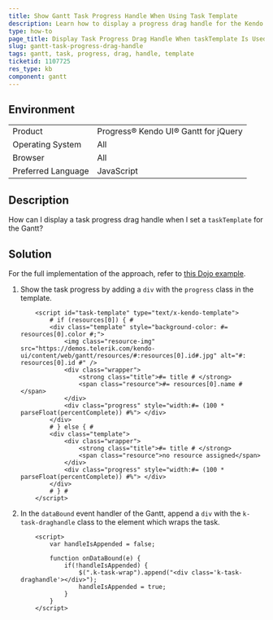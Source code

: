 ```yaml
---
title: Show Gantt Task Progress Handle When Using Task Template
description: Learn how to display a progress drag handle for the Kendo UI Gantt tasks when a taskTemplate is set.
type: how-to
page_title: Display Task Progress Drag Handle When taskTemplate Is Used - Kendo UI Gantt for jQuery
slug: gantt-task-progress-drag-handle
tags: gantt, task, progress, drag, handle, template
ticketid: 1107725
res_type: kb
component: gantt
---
```


## Environment

<table>
 <tr>
  <td>Product</td>
  <td>Progress® Kendo UI® Gantt for jQuery</td>
 </tr>
 <tr>
  <td>Operating System</td>
  <td>All</td>
 </tr>
 <tr>
  <td>Browser</td>
  <td>All</td>
 </tr>
 <tr>
  <td>Preferred Language</td>
  <td>JavaScript</td>
 </tr>
</table>

## Description

How can I display a task progress drag handle when I set a `taskTemplate` for the Gantt?

## Solution

For the full implementation of the approach, refer to [this Dojo example](https://dojo.telerik.com/OmONA).

1. Show the task progress by adding a `div` with the `progress` class in the template.  

    ```dojo
    	<script id="task-template" type="text/x-kendo-template">
    		# if (resources[0]) { #
    		<div class="template" style="background-color: #= resources[0].color #;">
    			<img class="resource-img" src="https://demos.telerik.com/kendo-ui/content/web/gantt/resources/#:resources[0].id#.jpg" alt="#: resources[0].id #" />
    			<div class="wrapper">
    				<strong class="title">#= title # </strong>
    				<span class="resource">#= resources[0].name #</span>
    			</div>
    			<div class="progress" style="width:#= (100 * parseFloat(percentComplete)) #%"> </div>
    		</div>
    		# } else { #
    		<div class="template">
    			<div class="wrapper">
    				<strong class="title">#= title # </strong>
    				<span class="resource">no resource assigned</span>
    			</div>
    			<div class="progress" style="width:#= (100 * parseFloat(percentComplete)) #%"> </div>
    		</div>
    		# } #
    	</script>
    ```

2. In the `dataBound` event handler of the Gantt, append a `div` with the `k-task-draghandle` class to the element which wraps the task.

    ```dojo
    	<script>
    		var handleIsAppended = false;

    		function onDataBound(e) {
    			if(!handleIsAppended) {
    				$(".k-task-wrap").append("<div class='k-task-draghandle'></div>");
    				handleIsAppended = true;
    			}
    		}
    	</script>
    ```
